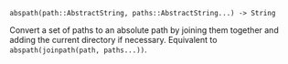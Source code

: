 ```
abspath(path::AbstractString, paths::AbstractString...) -> String
```

Convert a set of paths to an absolute path by joining them together and adding the current directory if necessary. Equivalent to `abspath(joinpath(path, paths...))`.
